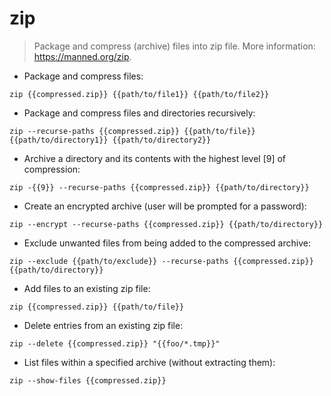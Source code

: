 # zip

> Package and compress (archive) files into zip file.
> More information: <https://manned.org/zip>.

- Package and compress files:

`zip {{compressed.zip}} {{path/to/file1}} {{path/to/file2}}`

- Package and compress files and directories recursively:

`zip --recurse-paths {{compressed.zip}} {{path/to/file}} {{path/to/directory1}} {{path/to/directory2}}`

- Archive a directory and its contents with the highest level [9] of compression:

`zip -{{9}} --recurse-paths {{compressed.zip}} {{path/to/directory}}`

- Create an encrypted archive (user will be prompted for a password):

`zip --encrypt --recurse-paths {{compressed.zip}} {{path/to/directory}}`

- Exclude unwanted files from being added to the compressed archive:

`zip --exclude {{path/to/exclude}} --recurse-paths {{compressed.zip}} {{path/to/directory}}`

- Add files to an existing zip file:

`zip {{compressed.zip}} {{path/to/file}}`

- Delete entries from an existing zip file:

`zip --delete {{compressed.zip}} "{{foo/*.tmp}}"`

- List files within a specified archive (without extracting them):

`zip --show-files {{compressed.zip}}`
